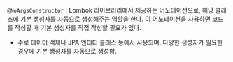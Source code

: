 `@NoArgsConstructor` : Lombok 라이브러리에서 제공하는 어노테이션으로, 해당 클래스에 기본 생성자를 자동으로 생성해주는 역할을 한다. 이 어노테이션을 사용하면 코드를 작성할 때 기본 생성자를 직접 작성할 필요가 없다.

- 주로 데이터 객체나 JPA 엔티티 클래스 등에서 사용되며, 다양한 생성자가 필요한 경우에 기본 생성자를 자동으로 생성함.
